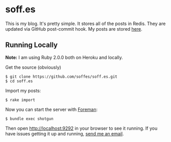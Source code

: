 # soff.es

This is my blog. It's pretty simple. It stores all of the posts in Redis. They are updated via GitHub post-commit hook. My posts are stored [here](https://github.com/soffes/blog).

## Running Locally

**Note:** I am using Ruby 2.0.0 both on Heroku and locally.

Get the source (obviously)

    $ git clone https://github.com/soffes/soff.es.git
    $ cd soff.es

Import my posts:

    $ rake import

Now you can start the server with [Foreman](https://github.com/ddollar/foreman):

    $ bundle exec shotgun

Then open <http://localhost:9292> in your browser to see it running. If you have issues getting it up and running, [send me an email](mailto:sam@soff.es).
